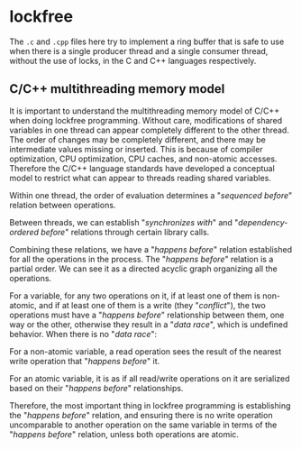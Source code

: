 # lockfree

The `.c` and `.cpp` files here try to implement a ring buffer that is safe to use when there is a single producer thread and a single consumer thread, without the use of locks, in the C and C++ languages respectively.

## C/C++ multithreading memory model

It is important to understand the multithreading memory model of C/C++ when doing lockfree programming. Without care, modifications of shared variables in one thread can appear completely different to the other thread. The order of changes may be completely different, and there may be intermediate values missing or inserted. This is because of compiler optimization, CPU optimization, CPU caches, and non-atomic accesses. Therefore the C/C++ language standards have developed a conceptual model to restrict what can appear to threads reading shared variables.

Within one thread, the order of evaluation determines a "*sequenced before*" relation between operations.

Between threads, we can establish "*synchronizes with*" and "*dependency-ordered before*" relations through certain library calls.

Combining these relations, we have a "*happens before*" relation established for all the operations in the process. The "*happens before*" relation is a partial order. We can see it as a directed acyclic graph organizing all the operations.

For a variable, for any two operations on it, if at least one of them is non-atomic, and if at least one of them is a write (they "*conflict*"), the two operations must have a "*happens before*" relationship between them, one way or the other, otherwise they result in a "*data race*", which is undefined behavior. When there is no "*data race*":

For a non-atomic variable, a read operation sees the result of the nearest write operation that "*happens before*" it.

For an atomic variable, it is as if all read/write operations on it are serialized based on their "*happens before*" relationships.

Therefore, the most important thing in lockfree programming is establishing the "*happens before*" relation, and ensuring there is no write operation uncomparable to another operation on the same variable in terms of the "*happens before*" relation, unless both operations are atomic.
